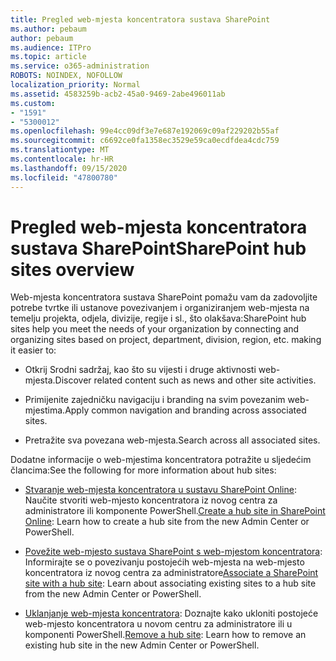```yaml
---
title: Pregled web-mjesta koncentratora sustava SharePoint
ms.author: pebaum
author: pebaum
ms.audience: ITPro
ms.topic: article
ms.service: o365-administration
ROBOTS: NOINDEX, NOFOLLOW
localization_priority: Normal
ms.assetid: 4583259b-acb2-45a0-9469-2abe496011ab
ms.custom:
- "1591"
- "5300012"
ms.openlocfilehash: 99e4cc09df3e7e687e192069c09af229202b55af
ms.sourcegitcommit: c6692ce0fa1358ec3529e59ca0ecdfdea4cdc759
ms.translationtype: MT
ms.contentlocale: hr-HR
ms.lasthandoff: 09/15/2020
ms.locfileid: "47800780"
---
```

# <a name="sharepoint-hub-sites-overview"></a><span data-ttu-id="f4e67-102">Pregled web-mjesta koncentratora sustava SharePoint</span><span class="sxs-lookup"><span data-stu-id="f4e67-102">SharePoint hub sites overview</span></span>

<span data-ttu-id="f4e67-103">Web-mjesta koncentratora sustava SharePoint pomažu vam da zadovoljite potrebe tvrtke ili ustanove povezivanjem i organiziranjem web-mjesta na temelju projekta, odjela, divizije, regije i sl., što olakšava:</span><span class="sxs-lookup"><span data-stu-id="f4e67-103">SharePoint hub sites help you meet the needs of your organization by connecting and organizing sites based on project, department, division, region, etc. making it easier to:</span></span>

- <span data-ttu-id="f4e67-104">Otkrij Srodni sadržaj, kao što su vijesti i druge aktivnosti web-mjesta.</span><span class="sxs-lookup"><span data-stu-id="f4e67-104">Discover related content such as news and other site activities.</span></span>

- <span data-ttu-id="f4e67-105">Primijenite zajedničku navigaciju i branding na svim povezanim web-mjestima.</span><span class="sxs-lookup"><span data-stu-id="f4e67-105">Apply common navigation and branding across associated sites.</span></span> 

- <span data-ttu-id="f4e67-106">Pretražite sva povezana web-mjesta.</span><span class="sxs-lookup"><span data-stu-id="f4e67-106">Search across all associated sites.</span></span>

<span data-ttu-id="f4e67-107">Dodatne informacije o web-mjestima koncentratora potražite u sljedećim člancima:</span><span class="sxs-lookup"><span data-stu-id="f4e67-107">See the following for more information about hub sites:</span></span>
- <span data-ttu-id="f4e67-108">[Stvaranje web-mjesta koncentratora u sustavu SharePoint Online](https://docs.microsoft.com/sharepoint/create-hub-site): Naučite stvoriti web-mjesto koncentratora iz novog centra za administratore ili komponente PowerShell.</span><span class="sxs-lookup"><span data-stu-id="f4e67-108">[Create a hub site in SharePoint Online](https://docs.microsoft.com/sharepoint/create-hub-site): Learn how to create a hub site from the new Admin Center or PowerShell.</span></span>

- <span data-ttu-id="f4e67-109">[Povežite web-mjesto sustava SharePoint s web-mjestom koncentratora](https://support.office.com/article/associate-a-sharepoint-site-with-a-hub-site-ae0009fd-af04-4d3d-917d-88edb43efc05): Informirajte se o povezivanju postojećih web-mjesta na web-mjesto koncentratora iz novog centra za administratore</span><span class="sxs-lookup"><span data-stu-id="f4e67-109">[Associate a SharePoint site with a hub site](https://support.office.com/article/associate-a-sharepoint-site-with-a-hub-site-ae0009fd-af04-4d3d-917d-88edb43efc05): Learn about associating existing sites to a hub site from the new Admin Center or PowerShell.</span></span>

- <span data-ttu-id="f4e67-110">[Uklanjanje web-mjesta koncentratora](https://docs.microsoft.com/sharepoint/remove-hub-site): Doznajte kako ukloniti postojeće web-mjesto koncentratora u novom centru za administratore ili u komponenti PowerShell.</span><span class="sxs-lookup"><span data-stu-id="f4e67-110">[Remove a hub site](https://docs.microsoft.com/sharepoint/remove-hub-site): Learn how to remove an existing hub site in the new Admin Center or PowerShell.</span></span>

